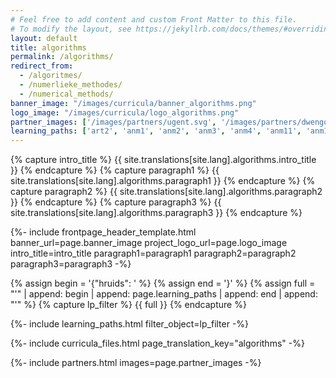 ```yaml
---
# Feel free to add content and custom Front Matter to this file.
# To modify the layout, see https://jekyllrb.com/docs/themes/#overriding-theme-defaults
layout: default
title: algorithms
permalink: /algorithms/
redirect_from: 
  - /algoritmes/
  - /numerlieke_methodes/
  - /numerical_methods/
banner_image: "/images/curricula/banner_algorithms.png"
logo_image: "/images/curricula/logo_algorithms.png"
partner_images: ['/images/partners/ugent.svg', '/images/partners/dwengo.png', '/images/partners/istem.png']
learning_paths: ['art2', 'anm1', 'anm2', 'anm3', 'anm4', 'anm11', 'anm12', 'anm13', 'anm14', 'anm15','anm16','anm17','maths_epidemie', 'stem_insectbooks']
---
```



{% capture intro_title %} {{ site.translations[site.lang].algorithms.intro_title }} {% endcapture %}
{% capture paragraph1 %} {{ site.translations[site.lang].algorithms.paragraph1 }} {% endcapture %}
{% capture paragraph2 %} {{ site.translations[site.lang].algorithms.paragraph2 }} {% endcapture %}
{% capture paragraph3 %} {{ site.translations[site.lang].algorithms.paragraph3 }} {% endcapture %}


{%- include frontpage_header_template.html banner_url=page.banner_image project_logo_url=page.logo_image
intro_title=intro_title
paragraph1=paragraph1
paragraph2=paragraph2
paragraph3=paragraph3
-%}


{% assign begin = '{"hruids": ' %}
{% assign end = '}' %}
{% assign full = "'" | append: begin | append: page.learning_paths | append: end | append: "'" %}
{% capture lp_filter %} {{ full }} {% endcapture %}

{%- include learning_paths.html filter_object=lp_filter -%}

{%- include curricula_files.html page_translation_key="algorithms" -%}

{%- include partners.html images=page.partner_images -%}